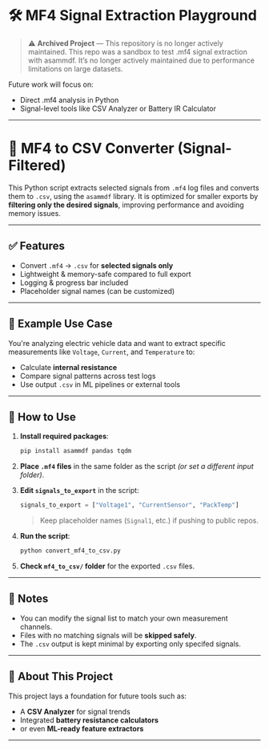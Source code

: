 # 🛠️ MF4 Signal Extraction Playground
> ⚠️ **Archived Project** — This repository is no longer actively maintained.
This repo was a sandbox to test .mf4 signal extraction with asammdf. 
It’s no longer actively maintained due to performance limitations on large datasets. 

Future work will focus on:
- Direct .mf4 analysis in Python
- Signal-level tools like CSV Analyzer or Battery IR Calculator

---

# 📁 MF4 to CSV Converter (Signal-Filtered)

This Python script extracts selected signals from `.mf4` log files and converts them to `.csv`, using the `asammdf` library. 
It is optimized for smaller exports by **filtering only the desired signals**, improving performance and avoiding memory issues.

---

## ✅ Features
- Convert `.mf4` → `.csv` for **selected signals only**
- Lightweight & memory-safe compared to full export
- Logging & progress bar included
- Placeholder signal names (can be customized)

---

## 🔧 Example Use Case
You're analyzing electric vehicle data and want to extract specific measurements like `Voltage`, `Current`, and `Temperature` to:
- Calculate **internal resistance**
- Compare signal patterns across test logs
- Use output `.csv` in ML pipelines or external tools

---

## 🚀 How to Use

1. **Install required packages**:
   ```bash
   pip install asammdf pandas tqdm
   ```

2. **Place `.mf4` files** in the same folder as the script *(or set a different input folder)*.

3. **Edit `signals_to_export`** in the script:
   ```python
   signals_to_export = ["Voltage1", "CurrentSensor", "PackTemp"]
   ```
   > Keep placeholder names (`Signal1`, etc.) if pushing to public repos.

4. **Run the script**:
   ```bash
   python convert_mf4_to_csv.py
   ```

5. **Check `mf4_to_csv/` folder** for the exported `.csv` files.

---

## 🧠 Notes
- You can modify the signal list to match your own measurement channels.
- Files with no matching signals will be **skipped safely**.
- The `.csv` output is kept minimal by exporting only specifed signals.

---

## 🧭 About This Project
This project lays a foundation for future tools such as:

- A **CSV Analyzer** for signal trends
- Integrated **battery resistance calculators**
- or even **ML-ready feature extractors**

---
